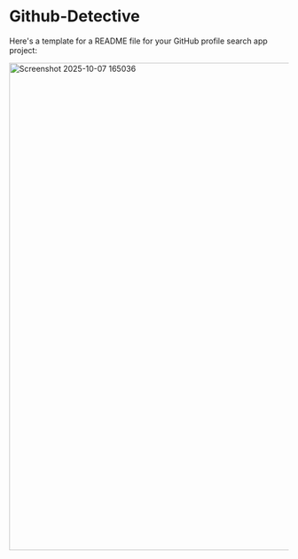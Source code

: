 # Github-Detective
Here's a template for a README file for your GitHub profile search app project:

<img width="1899" height="879" alt="Screenshot 2025-10-07 165036" src="https://github.com/user-attachments/assets/32e1feaf-7d3e-45c4-ab99-aa4d59783807" />

